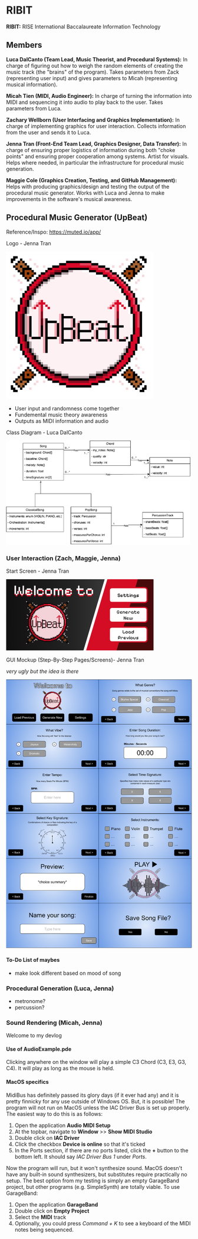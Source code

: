# RIBIT

**RIBIT:** RISE International Baccalaureate Information Technology

## Members

**Luca DalCanto (Team Lead, Music Theorist, and Procedural Systems):** In charge of figuring out how to weigh the random elements of creating the music track (the "brains" of the program). Takes parameters from Zack (representing user input) and gives parameters to Micah (representing musical information).

**Micah Tien (MIDI, Audio Engineer):** In charge of turning the information into MIDI and sequencing it into audio to play back to the user. Takes parameters from Luca.

**Zachary Wellborn (User Interfacing and Graphics Implementation):** In charge of implementing graphics for user interaction. Collects information from the user and sends it to Luca.

**Jenna Tran (Front-End Team Lead, Graphics Designer, Data Transfer):** In charge of ensuring proper logistics of information during both "choke points" and ensuring proper cooperation among systems. Artist for visuals. Helps where needed, in particular the infrastructure for procedural music generation. 

**Maggie Cole (Graphics Creation, Testing, and GitHub Management):** Helps with producing graphics/design and testing the output of the procedural music generator. Works with Luca and Jenna to make improvements in the software's musical awareness.

## Procedural Music Generator (UpBeat)

Reference/Inspo: https://muted.io/app/

Logo - Jenna Tran

<img src="https://github.com/Luca-Skyline/RIBIT-REPO/blob/main/images/UpBeatLogo.png?raw=true" width="400" />

- User input and randomness come together
- Fundemental music theory awareness
- Outputs as MIDI information and audio

Class Diagram - Luca DalCanto

<img src="https://github.com/Luca-Skyline/RIBIT-REPO/blob/49aa40e8ed149a643bcb9aaca875b2188ba064f9/images/InheritanceMusic.png" width="500" />

### User Interaction (Zach, Maggie, Jenna)

Start Screen - Jenna Tran

<img src="https://github.com/Luca-Skyline/RIBIT-REPO/blob/main/images/StartScreen.png?raw=true" width="400" />

GUI Mockup (Step-By-Step Pages/Screens)- Jenna Tran

*very ugly but the idea is there*

<img src="https://github.com/Luca-Skyline/RIBIT-REPO/blob/main/images/GUIMockup.png?raw=true" width="600" />

#### To-Do List of maybes
- make look different based on mood of song

### Procedural Generation (Luca, Jenna)

- metronome?
- percussion?

### Sound Rendering (Micah, Jenna)

Welcome to my devlog
#### Use of AudioExample.pde
Clicking anywhere on the window will play a simple C3 Chord (C3, E3, G3, C4). It will play as long as the mouse is held.

#### MacOS specifics
MidiBus has definitely passed its glory days (if it ever had any) and it is pretty finnicky for any use outside of Windows OS. But, it is possible!
The program will not run on MacOS unless the IAC Driver Bus is set up properly. The easiest way to do this is as follows:

1. Open the application **Audio MIDI Setup**
2. At the topbar, navigate to **Window** >> **Show MIDI Studio**
3. Double click on **IAC Driver**
4. Click the checkbox **Device is online** so that it's ticked
5. In the Ports section, if there are no ports listed, click the **+** button to the bottom left. It should say *IAC Driver Bus 1* under *Ports*.

Now the program will run, but it won't synthesize sound. MacOS doesn't have any built-in sound synthesizers, but substitutes require practically no setup. The best option from my testing is simply an empty GarageBand project, but other programs (e.g. SimpleSynth) are totally viable. To use GarageBand:

1. Open the application **GarageBand**
2. Double click on **Empty Project**
3. Select the **MIDI** track
4. Optionally, you could press *Command + K* to see a keyboard of the MIDI notes being sequenced.
